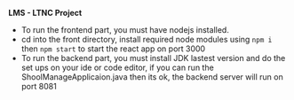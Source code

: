 **LMS - LTNC Project**
- To run the frontend part, you must have nodejs installed.
- cd into the front directory, install required node modules using ```npm i``` then ```npm start``` to start the react app on port 3000
- To run the backend part, you must install JDK lastest version and do the set ups on your ide or code editor, if you can run the ShoolManageApplicaion.java then its ok, the backend server will run on port 8081
